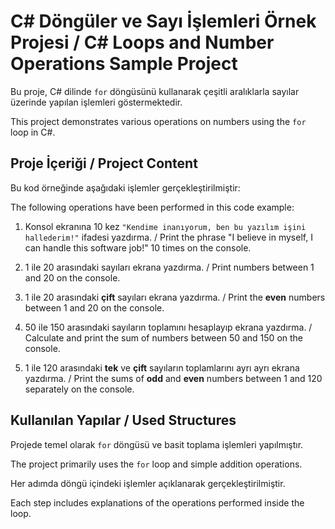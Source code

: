 # C# Döngüler ve Sayı İşlemleri Örnek Projesi / C# Loops and Number Operations Sample Project

Bu proje, C# dilinde `for` döngüsünü kullanarak çeşitli aralıklarla sayılar üzerinde yapılan işlemleri göstermektedir.

This project demonstrates various operations on numbers using the `for` loop in C#.

## Proje İçeriği / Project Content

Bu kod örneğinde aşağıdaki işlemler gerçekleştirilmiştir:

The following operations have been performed in this code example:

1. Konsol ekranına 10 kez `"Kendime inanıyorum, ben bu yazılım işini hallederim!"` ifadesi yazdırma. / Print the phrase "I believe in myself, I can handle this software job!" 10 times on the console.
   
2. 1 ile 20 arasındaki sayıları ekrana yazdırma. / Print numbers between 1 and 20 on the console.

3. 1 ile 20 arasındaki **çift** sayıları ekrana yazdırma. / Print the **even** numbers between 1 and 20 on the console.

4. 50 ile 150 arasındaki sayıların toplamını hesaplayıp ekrana yazdırma. / Calculate and print the sum of numbers between 50 and 150 on the console.

5. 1 ile 120 arasındaki **tek** ve **çift** sayıların toplamlarını ayrı ayrı ekrana yazdırma. / Print the sums of **odd** and **even** numbers between 1 and 120 separately on the console.

## Kullanılan Yapılar / Used Structures

Projede temel olarak `for` döngüsü ve basit toplama işlemleri yapılmıştır.

The project primarily uses the `for` loop and simple addition operations. 

Her adımda döngü içindeki işlemler açıklanarak gerçekleştirilmiştir.

Each step includes explanations of the operations performed inside the loop.

